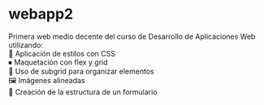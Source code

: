 # webapp2
Primera web medio decente del curso de Desarrollo de Aplicaciones Web utilizando:  
    🎨 Aplicación de estilos con CSS  
    ⏹ Maquetación con flex y grid  
    🔳 Uso de subgrid para organizar elementos  
    🖼 Imágenes alineadas  
    📝 Creación de la estructura de un formulario  